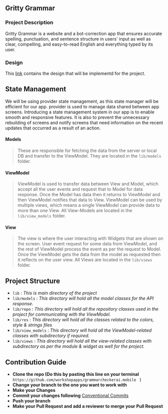 ## Gritty Grammar

### Project Description

Gritty Grammar is a website and a bot-correction app that ensures accurate spelling, punctuation, and sentence structure in users' input as well as clear, compelling, and easy-to-read English and everything typed by its user.

### Design

This [link](https://www.figma.com/file/5m5Va82cgR06X1sOIQPSMZ) contains the design that will be implementd for the project.

## State Management

We will be using provider state management, as this state manager will be efficient for our app. provider is used to manage data shared between app screens. 
Introducing a state management system in our app is to enable smooth and responsive features. It is also to prevent the unnecessary rebuilding of screens and notify screens that need information on the recent updates that occurred as a result of an action.

#### Models
 > These are responsible for fetching the data from the server or local DB and transfer to the ViewModel.
 They are located in the `lib/models` folder.

#### ViewModel

 >ViewModel is used to transfer data between View and Model, which accept all the user events and request that to Model for data response. Once the Model has data then it returns to ViewModel and then ViewModel notifies that data to View.
 ViewModel can be used by multiple views, which means a single ViewModel can provide data to more than one View.
 All View-Models are located in the `lib/view_models` folder.

#### View
 >The view is where the user interacting with Widgets that are shown on the screen. User event request for some data from ViewModel, and the rest of ViewModel process the event as per the request to Model. Once the ViewModel gets the data from the model as requested then it reflects on the user view.
 All Views are located in the `lib/views` folder.


## Project Structure 

 - `lib` : *This is main directory of the project*
 - `lib/models` : *This directory will hold all the model classes for the API response*.
 - `lib/repo` : *This directory will hold all the repository classes used in the project for communicating with the ViewModel.*
 - `lib/res` : *This directory will hold all the classes related to the colors, style & strings files*
 - `lib/view_models` : *This directory will hold all the ViewModel-related classes with subdirectory if required.*
 - `lib/views` : *This directory will hold all the view-related classes with subdirectory as per the module & widget as well for the project.*

 ## Contribution Guide 

 - **Clone the repo (Do this by pasting this line on your terminal** `https://github.com/workshopapps/grammarcheckerai.mobile ` )
 - **Change your branch to the one you want to work with**
 - **Make your Changes**
 - **Commit your changes following** [Conventional Commits](https://www.conventionalcommits.org/en/v1.0.0/)
 - **Push your branch**
 - **Make your Pull Request and add a reviewer to merge your Pull Request**
